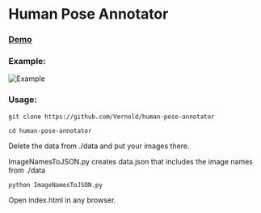 Human Pose Annotator
====================

### [Demo](https://rawgit.com/Vernold/js-graph-annotator/master/index.html)

### Example:

![Example](http://joxi.net/DmB1Q0JHNXOR3r.jpg)
### Usage:

```
git clone https://github.com/Vernold/human-pose-annotator 

cd human-pose-annotator
``````
    
Delete the data from ./data and put your images there.
 
ImageNamesToJSON.py creates data.json that includes the image names from ./data
```
python ImageNamesToJSON.py 
``````

Open index.html in any browser.
